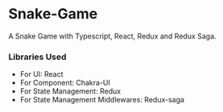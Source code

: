 # Snake-Game
A Snake Game with Typescript, React, Redux and Redux Saga.

### Libraries Used

- For UI: React
- For Component: Chakra-UI
- For State Management: Redux
- For State Management Middlewares: Redux-saga
